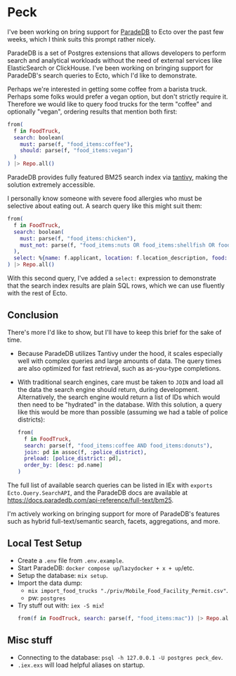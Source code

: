 # Peck
I've been working on bring support for [ParadeDB](https://www.paradedb.com/) to Ecto over the past few weeks, which I think suits this prompt rather nicely.

ParadeDB is a set of Postgres extensions that allows developers to perform search and analytical workloads without the need of external services like ElasticSearch or ClickHouse. I've been working on bringing support for ParadeDB's search queries to Ecto, which I'd like to demonstrate.

Perhaps we're interested in getting some coffee from a barista truck. Perhaps some folks would prefer a vegan option, but don't strictly require it. Therefore we would like to query food trucks for the term "coffee" and optionally "vegan", ordering results that mention both first:

```elixir
from(
  f in FoodTruck,
  search: boolean(
    must: parse(f, "food_items:coffee"),
    should: parse(f, "food_items:vegan")
  )
) |> Repo.all()
```

ParadeDB provides fully featured BM25 search index via [tantivy](https://github.com/quickwit-oss/tantivy), making the solution extremely accessible.

I personally know someone with severe food allergies who must be selective about eating out. A search query like this might suit them:
```elixir
from(
  f in FoodTruck,
  search: boolean(
    must: parse(f, "food_items:chicken"),
    must_not: parse(f, "food_items:nuts OR food_items:shellfish OR food_items:milk OR food_items:egg")
  ),
  select: %{name: f.applicant, location: f.location_description, food: f.food_items}
) |> Repo.all()
```

With this second query, I've added a `select:` expression to demonstrate that the search index results are plain SQL rows, which we can use fluently with the rest of Ecto.

## Conclusion
There's more I'd like to show, but I'll have to keep this brief for the sake of time.
* Because ParadeDB utilizes Tantivy under the hood, it scales especially well with complex queries and large amounts of data. The query times are also optimized for fast retrieval, such as as-you-type completions.

* With traditional search engines, care must be taken to `JOIN` and load all the data the search engine should return, during development. Alternatively, the search engine would return a list of IDs which would then need to be "hydrated" in the database. With this solution, a query like this would be more than possible (assuming we had a table of police districts):
  ```elixir
  from(
    f in FoodTruck,
    search: parse(f, "food_items:coffee AND food_items:donuts"),
    join: pd in assoc(f, :police_district),
    preload: [police_district: pd],
    order_by: [desc: pd.name]
  )
  ```

The full list of available search queries can be listed in IEx with `exports Ecto.Query.SearchAPI`, and the ParadeDB docs are available at https://docs.paradedb.com/api-reference/full-text/bm25.

I'm actively working on bringing support for more of ParadeDB's features such as hybrid full-text/semantic search, facets, aggregations, and more.

## Local Test Setup
* Create a `.env` file from `.env.example`.
* Start ParadeDB: `docker compose up`/`lazydocker + x + up`/etc.
* Setup the database: `mix setup`.
* Import the data dump: 
  * `mix import_food_trucks "./priv/Mobile_Food_Facility_Permit.csv"`.
  * pw: `postgres`
* Try stuff out with: `iex -S mix`!
  ```elixir
  from(f in FoodTruck, search: parse(f, "food_items:mac")) |> Repo.all()
  ```
 
## Misc stuff
* Connecting to the database: `psql -h 127.0.0.1 -U postgres peck_dev`.
* `.iex.exs` will load helpful aliases on startup.
